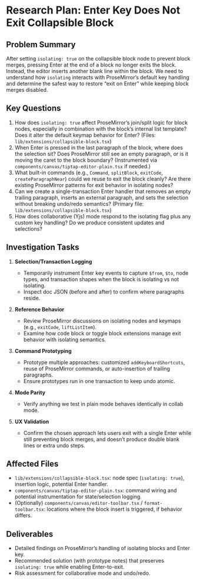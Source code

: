 # Research Plan: Enter Key Does Not Exit Collapsible Block

## Problem Summary
After setting `isolating: true` on the collapsible block node to prevent block merges, pressing Enter at the end of a block no longer exits the block. Instead, the editor inserts another blank line within the block. We need to understand how `isolating` interacts with ProseMirror’s default key handling and determine the safest way to restore “exit on Enter” while keeping block merges disabled.

## Key Questions
1. How does `isolating: true` affect ProseMirror’s join/split logic for block nodes, especially in combination with the block’s internal list template? Does it alter the default keymap behavior for Enter? (Files: `lib/extensions/collapsible-block.tsx`)
2. When Enter is pressed in the last paragraph of the block, where does the selection sit? Does ProseMirror still see an empty paragraph, or is it moving the caret to the block boundary? (Instrumented via `components/canvas/tiptap-editor-plain.tsx` if needed.)
3. What built-in commands (e.g., `Command`, `splitBlock`, `exitCode`, `createParagraphNear`) could we reuse to exit the block cleanly? Are there existing ProseMirror patterns for exit behavior in isolating nodes?
4. Can we create a single-transaction Enter handler that removes an empty trailing paragraph, inserts an external paragraph, and sets the selection without breaking undo/redo semantics? (Primary file: `lib/extensions/collapsible-block.tsx`)
5. How does collaborative (Yjs) mode respond to the isolating flag plus any custom key handling? Do we produce consistent updates and selections?

## Investigation Tasks
1. **Selection/Transaction Logging**
   - Temporarily instrument Enter key events to capture `$from`, `$to`, node types, and transaction shapes when the block is isolating vs not isolating.
   - Inspect doc JSON (before and after) to confirm where paragraphs reside.

2. **Reference Behavior**
   - Review ProseMirror discussions on isolating nodes and keymaps (e.g., `exitCode`, `liftListItem`).
   - Examine how code block or toggle block extensions manage exit behavior with isolating semantics.

3. **Command Prototyping**
   - Prototype multiple approaches: customized `addKeyboardShortcuts`, reuse of ProseMirror commands, or auto-insertion of trailing paragraphs.
   - Ensure prototypes run in one transaction to keep undo atomic.

4. **Mode Parity**
   - Verify anything we test in plain mode behaves identically in collab mode.

5. **UX Validation**
   - Confirm the chosen approach lets users exit with a single Enter while still preventing block merges, and doesn’t produce double blank lines or extra undo steps.

## Affected Files
- `lib/extensions/collapsible-block.tsx`: node spec (`isolating: true`), insertion logic, potential Enter handler.
- `components/canvas/tiptap-editor-plain.tsx`: command wiring and potential instrumentation for state/selection logging.
- (Optionally) `components/canvas/editor-toolbar.tsx` / `format-toolbar.tsx`: locations where the block insert is triggered, if behavior differs.

## Deliverables
- Detailed findings on ProseMirror’s handling of isolating blocks and Enter key.
- Recommended solution (with prototype notes) that preserves `isolating: true` while enabling Enter-to-exit.
- Risk assessment for collaborative mode and undo/redo.

